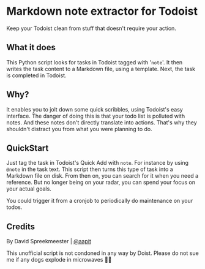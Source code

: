 # Markdown note extractor for Todoist 
Keep your Todoist clean from stuff that doesn't require your action.

## What it does
This Python script looks for tasks in Todoist tagged with '`note`'.
It then writes the task content to a Markdown file, using a template.
Next, the task is completed in Todoist.

## Why?
It enables you to jolt down some quick scribbles, using Todoist's easy interface.
The danger of doing this is that your todo list is polluted with notes.
And these notes don't directly translate into actions.
That's why they shouldn't distract you from what you were planning to do.

## QuickStart
Just tag the task in Todoist's Quick Add with `note`.
For instance by using `@note` in the task text.
This script then turns this type of task into a Markdown file on disk.
From then on, you can search for it when you need a reference.
But no longer being on your radar, you can spend your focus on your actual goals.

You could trigger it from a cronjob to periodically do maintenance on your todos.

## Credits
By David Spreekmeester | [@aapit](https://github.com/aapit)

This unofficial script is not condoned in any way by Doist.
Please do not sue me if any dogs explode in microwaves 🐶💥
